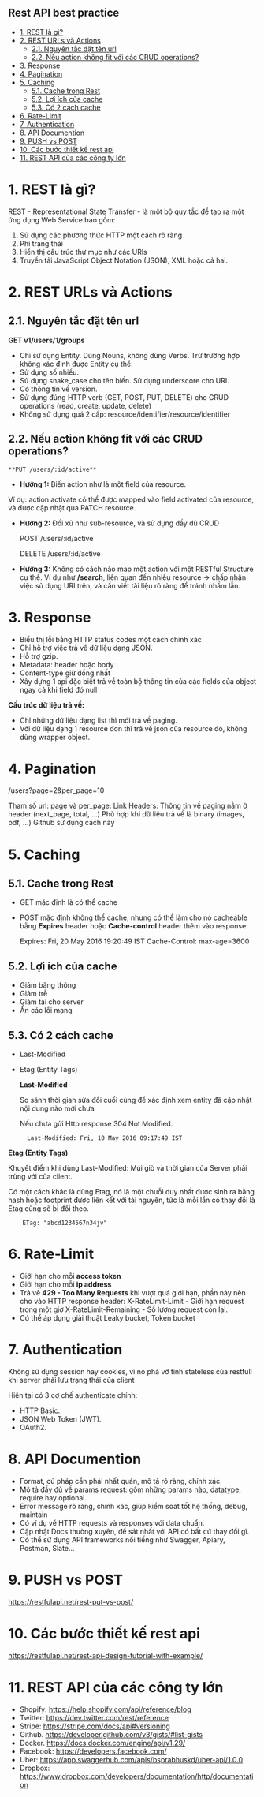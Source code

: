 Rest API best practice
---
- [1. REST là gì?](#1-rest-là-gì)
- [2. REST URLs và Actions](#2-rest-urls-và-actions)
  - [2.1. Nguyên tắc đặt tên url](#21-nguyên-tắc-đặt-tên-url)
  - [2.2. Nếu action không fit với các CRUD operations?](#22-nếu-action-không-fit-với-các-crud-operations)
- [3. Response](#3-response)
- [4. Pagination](#4-pagination)
- [5. Caching](#5-caching)
  - [5.1. Cache trong Rest](#51-cache-trong-rest)
  - [5.2. Lợi ích của cache](#52-lợi-ích-của-cache)
  - [5.3. Có 2 cách cache](#53-có-2-cách-cache)
- [6. Rate-Limit](#6-rate-limit)
- [7. Authentication](#7-authentication)
- [8. API Documention](#8-api-documention)
- [9. PUSH vs POST](#9-push-vs-post)
- [10. Các bước thiết kế rest api](#10-các-bước-thiết-kế-rest-api)
- [11. REST API của các công ty lớn](#11-rest-api-của-các-công-ty-lớn)

# 1. REST là gì?

REST - Representational State Transfer - là một bộ quy tắc để tạo ra một ứng dụng Web Service bao gồm:

1.  Sử dụng các phương thức HTTP một cách rõ ràng
2.  Phi trạng thái
3.  Hiển thị cấu trúc thư mục như các URls
4.  Truyền tải JavaScript Object Notation (JSON), XML hoặc cả hai.

# 2. REST URLs và Actions

## 2.1. Nguyên tắc đặt tên url

**GET v1/users/1/groups**

- Chỉ sử dụng Entity. Dùng Nouns, không dùng Verbs. Trừ trường hợp không xác định được Entity cụ thể.
- Sử dụng số nhiều.
- Sử dụng snake_case cho tên biến. Sử dụng underscore cho URI.
- Có thông tin về version.
- Sử dụng đúng HTTP verb (GET, POST, PUT, DELETE) cho CRUD operations (read, create, update, delete)
- Không sử dụng quá 2 cấp: resource/identifier/resource/identifier

## 2.2. Nếu action không fit với các CRUD operations?

    **PUT /users/:id/active**

- **Hướng 1:** Biến action như là một field của resource.

Ví dụ: action activate có thể được mapped vào field activated của resource, và được cập nhật qua PATCH resource.

- **Hướng 2:** Đối xử như sub-resource, và sử dụng đầy đủ CRUD

  POST /users/:id/active

  DELETE /users/:id/active

- **Hướng 3:** Không có cách nào map một action với một RESTful Structure cụ thể. Ví dụ như **/search**, liên quan đến nhiều resource -> chấp nhận việc sử dụng URI trên, và cần viết tài liệu rõ ràng để tránh nhầm lẫn.

# 3. Response

- Biểu thị lỗi bằng HTTP status codes một cách chính xác
- Chỉ hỗ trợ việc trả về dữ liệu dạng JSON.
- Hỗ trợ gzip.
- Metadata: header hoặc body
- Content-type giữ đồng nhất
- Xây dựng 1 api đặc biệt trả về toàn bộ thông tin của các fields của object ngay cả khi field đó null

**Cấu trúc dữ liệu trả về:**

- Chỉ những dữ liệu dạng list thì mới trả về paging.
- Với dữ liệu dạng 1 resource đơn thì trả về json của resource đó, không dùng wrapper object.

# 4. Pagination

/users?page=2&per_page=10

Tham số url: page và per_page.
Link Headers:
Thông tin về paging nằm ở header (next_page, total, ...)
Phù hợp khi dữ liệu trả về là binary (images, pdf, ...)
Github sử dụng cách này

# 5. Caching

## 5.1. Cache trong Rest

- GET mặc định là có thể cache
- POST mặc định không thể cache, nhưng có thể làm cho nó cacheable bằng **Expires** header hoặc **Cache-control** header thêm vào response:

  Expires: Fri, 20 May 2016 19:20:49 IST
  Cache-Control: max-age=3600

## 5.2. Lợi ích của cache

- Giảm băng thông
- Giảm trễ
- Giảm tải cho server
- Ẩn các lỗi mạng

## 5.3. Có 2 cách cache

- Last-Modified
- Etag (Entity Tags)

  **Last-Modified**

  So sánh thời gian sửa đổi cuối cùng để xác định xem entity đã cập nhật nội dung nào mới chưa

  Nếu chưa gửi Http response 304 Not Modified.

        Last-Modified: Fri, 10 May 2016 09:17:49 IST

**Etag (Entity Tags)**

Khuyết điểm khi dùng Last-Modified: Múi giờ và thời gian của Server phải trùng với của client.

Có một cách khác là dùng Etag, nó là một chuỗi duy nhất được sinh ra bằng hash hoặc footprint được liên kết với tài nguyên, tức là mỗi lần có thay đổi là Etag cũng sẽ bị đổi theo.

        ETag: "abcd1234567n34jv"

# 6. Rate-Limit

- Giới hạn cho mỗi **access token**
- Giới hạn cho mỗi **ip address**
- Trả về **429 - Too Many Requests** khi vượt quá giới hạn, phần này nên cho vào HTTP response header:
  X-RateLimit-Limit - Giới hạn request trong một giờ
  X-RateLimit-Remaining - Số lượng request còn lại.
- Có thể áp dụng giải thuật Leaky bucket, Token bucket

# 7. Authentication

Không sử dụng session hay cookies, vì nó phá vỡ tính stateless của restfull khi server phải lưu trạng thái của client

Hiện tại có 3 cơ chế authenticate chính:

- HTTP Basic.
- JSON Web Token (JWT).
- OAuth2.

# 8. API Documention

- Format, cú pháp cần phải nhất quán, mô tả rõ ràng, chính xác.
- Mô tả đầy đủ về params request: gồm những params nào, datatype, require hay optional.
- Error message rõ ràng, chính xác, giúp kiểm soát tốt hệ thống, debug, maintain
- Có ví dụ về HTTP requests và responses với data chuẩn.
- Cập nhật Docs thường xuyên, để sát nhất với API có bất cứ thay đổi gì.
- Có thể sử dụng API frameworks nổi tiếng như Swagger, Apiary, Postman, Slate...

# 9. PUSH vs POST

https://restfulapi.net/rest-put-vs-post/

# 10. Các bước thiết kế rest api

https://restfulapi.net/rest-api-design-tutorial-with-example/

# 11. REST API của các công ty lớn

- Shopify: https://help.shopify.com/api/reference/blog
- Twitter: https://dev.twitter.com/rest/reference
- Stripe: https://stripe.com/docs/api#versioning
- Github. https://developer.github.com/v3/gists/#list-gists
- Docker. https://docs.docker.com/engine/api/v1.29/
- Facebook: https://developers.facebook.com/
- Uber: https://app.swaggerhub.com/apis/bsprabhuskd/uber-api/1.0.0
- Dropbox: https://www.dropbox.com/developers/documentation/http/documentation
